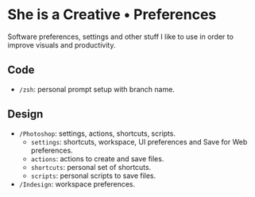 # She is a Creative • Preferences
Software preferences, settings and other stuff I like to use in order to improve visuals and productivity.

## Code
- `/zsh`: personal prompt setup with branch name.

## Design

- `/Photoshop`: settings, actions, shortcuts, scripts.
  - `settings`: shortcuts, workspace, UI preferences and Save for Web preferences.
  - `actions`: actions to create and save files.
  - `shortcuts`: personal set of shortcuts.
  - `scripts`: personal scripts to save files.
- `/Indesign`: workspace preferences.
